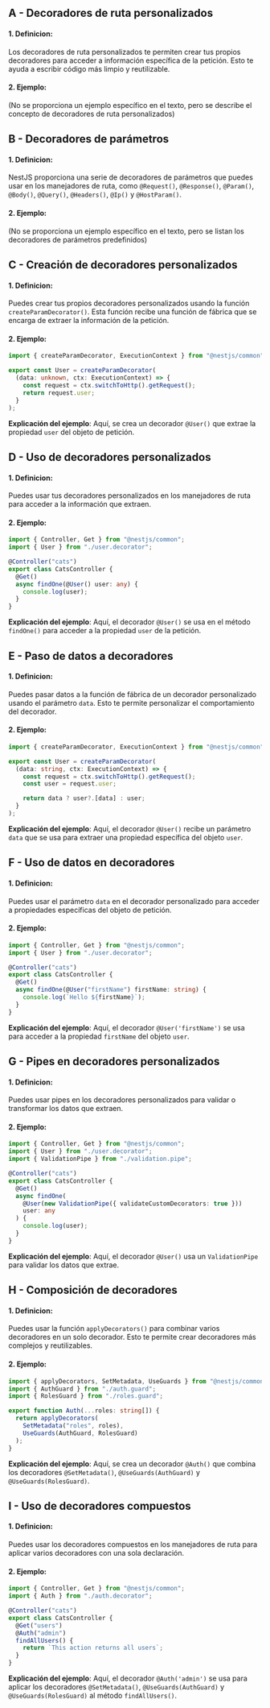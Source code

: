## A - Decoradores de ruta personalizados

#### 1. **Definicion:**

Los decoradores de ruta personalizados te permiten crear tus propios decoradores para acceder a información específica de la petición. Esto te ayuda a escribir código más limpio y reutilizable.

#### 2. **Ejemplo:**

(No se proporciona un ejemplo específico en el texto, pero se describe el concepto de decoradores de ruta personalizados)

## B - Decoradores de parámetros

#### 1. **Definicion:**

NestJS proporciona una serie de decoradores de parámetros que puedes usar en los manejadores de ruta, como `@Request()`, `@Response()`, `@Param()`, `@Body()`, `@Query()`, `@Headers()`, `@Ip()` y `@HostParam()`.

#### 2. **Ejemplo:**

(No se proporciona un ejemplo específico en el texto, pero se listan los decoradores de parámetros predefinidos)

## C - Creación de decoradores personalizados

#### 1. **Definicion:**

Puedes crear tus propios decoradores personalizados usando la función `createParamDecorator()`. Esta función recibe una función de fábrica que se encarga de extraer la información de la petición.

#### 2. **Ejemplo:**

```typescript
import { createParamDecorator, ExecutionContext } from "@nestjs/common";

export const User = createParamDecorator(
  (data: unknown, ctx: ExecutionContext) => {
    const request = ctx.switchToHttp().getRequest();
    return request.user;
  }
);
```

**Explicación del ejemplo**:
Aquí, se crea un decorador `@User()` que extrae la propiedad `user` del objeto de petición.

## D - Uso de decoradores personalizados

#### 1. **Definicion:**

Puedes usar tus decoradores personalizados en los manejadores de ruta para acceder a la información que extraen.

#### 2. **Ejemplo:**

```typescript
import { Controller, Get } from "@nestjs/common";
import { User } from "./user.decorator";

@Controller("cats")
export class CatsController {
  @Get()
  async findOne(@User() user: any) {
    console.log(user);
  }
}
```

**Explicación del ejemplo**:
Aquí, el decorador `@User()` se usa en el método `findOne()` para acceder a la propiedad `user` de la petición.

## E - Paso de datos a decoradores

#### 1. **Definicion:**

Puedes pasar datos a la función de fábrica de un decorador personalizado usando el parámetro `data`. Esto te permite personalizar el comportamiento del decorador.

#### 2. **Ejemplo:**

```typescript
import { createParamDecorator, ExecutionContext } from "@nestjs/common";

export const User = createParamDecorator(
  (data: string, ctx: ExecutionContext) => {
    const request = ctx.switchToHttp().getRequest();
    const user = request.user;

    return data ? user?.[data] : user;
  }
);
```

**Explicación del ejemplo**:
Aquí, el decorador `@User()` recibe un parámetro `data` que se usa para extraer una propiedad específica del objeto `user`.

## F - Uso de datos en decoradores

#### 1. **Definicion:**

Puedes usar el parámetro `data` en el decorador personalizado para acceder a propiedades específicas del objeto de petición.

#### 2. **Ejemplo:**

```typescript
import { Controller, Get } from "@nestjs/common";
import { User } from "./user.decorator";

@Controller("cats")
export class CatsController {
  @Get()
  async findOne(@User("firstName") firstName: string) {
    console.log(`Hello ${firstName}`);
  }
}
```

**Explicación del ejemplo**:
Aquí, el decorador `@User('firstName')` se usa para acceder a la propiedad `firstName` del objeto `user`.

## G - Pipes en decoradores personalizados

#### 1. **Definicion:**

Puedes usar pipes en los decoradores personalizados para validar o transformar los datos que extraen.

#### 2. **Ejemplo:**

```typescript
import { Controller, Get } from "@nestjs/common";
import { User } from "./user.decorator";
import { ValidationPipe } from "./validation.pipe";

@Controller("cats")
export class CatsController {
  @Get()
  async findOne(
    @User(new ValidationPipe({ validateCustomDecorators: true }))
    user: any
  ) {
    console.log(user);
  }
}
```

**Explicación del ejemplo**:
Aquí, el decorador `@User()` usa un `ValidationPipe` para validar los datos que extrae.

## H - Composición de decoradores

#### 1. **Definicion:**

Puedes usar la función `applyDecorators()` para combinar varios decoradores en un solo decorador. Esto te permite crear decoradores más complejos y reutilizables.

#### 2. **Ejemplo:**

```typescript
import { applyDecorators, SetMetadata, UseGuards } from "@nestjs/common";
import { AuthGuard } from "./auth.guard";
import { RolesGuard } from "./roles.guard";

export function Auth(...roles: string[]) {
  return applyDecorators(
    SetMetadata("roles", roles),
    UseGuards(AuthGuard, RolesGuard)
  );
}
```

**Explicación del ejemplo**:
Aquí, se crea un decorador `@Auth()` que combina los decoradores `@SetMetadata()`, `@UseGuards(AuthGuard)` y `@UseGuards(RolesGuard)`.

## I - Uso de decoradores compuestos

#### 1. **Definicion:**

Puedes usar los decoradores compuestos en los manejadores de ruta para aplicar varios decoradores con una sola declaración.

#### 2. **Ejemplo:**

```typescript
import { Controller, Get } from "@nestjs/common";
import { Auth } from "./auth.decorator";

@Controller("cats")
export class CatsController {
  @Get("users")
  @Auth("admin")
  findAllUsers() {
    return `This action returns all users`;
  }
}
```

**Explicación del ejemplo**:
Aquí, el decorador `@Auth('admin')` se usa para aplicar los decoradores `@SetMetadata()`, `@UseGuards(AuthGuard)` y `@UseGuards(RolesGuard)` al método `findAllUsers()`.
